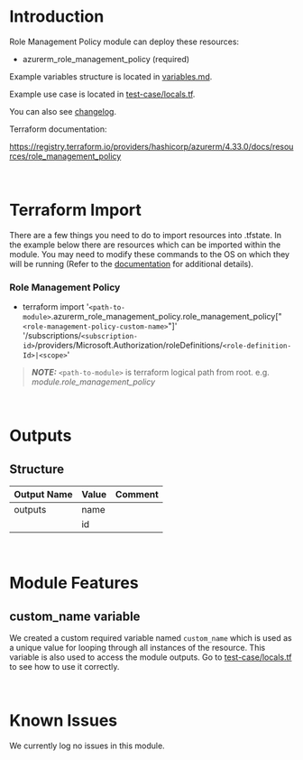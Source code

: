 # Introduction
Role Management Policy module can deploy these resources:
* azurerm_role_management_policy (required)

Example variables structure is located in [variables.md](variables.md).

Example use case is located in [test-case/locals.tf](test-case/locals.tf).

You can also see [changelog](CHANGELOG.md).

Terraform documentation:

https://registry.terraform.io/providers/hashicorp/azurerm/4.33.0/docs/resources/role_management_policy

&nbsp;

# Terraform Import
There are a few things you need to do to import resources into .tfstate. In the example below there are resources which can be imported within the module. You may need to modify these commands to the OS on which they will be running (Refer to the [documentation](https://developer.hashicorp.com/terraform/cli/commands/import#example-import-into-resource-configured-with-for_each) for additional details).
### Role Management Policy
* terraform import '`<path-to-module>`.azurerm_role_management_policy.role_management_policy["`<role-management-policy-custom-name>`"]' '/subscriptions/`<subscription-id>`/providers/Microsoft.Authorization/roleDefinitions/`<role-definition-Id>|<scope>`'

 > **_NOTE:_** `<path-to-module>` is terraform logical path from root. e.g. _module.role\_management\_policy_

&nbsp;

# Outputs
## Structure

| Output Name | Value | Comment |
| ----------- | ----- | ------- |
| outputs     | name  |         |
|             | id    |         |

&nbsp;

# Module Features
## custom_name variable
We created a custom required variable named `custom_name` which is used as a unique value for looping through all instances of the resource. This variable is also used to access the module outputs. Go to [test-case/locals.tf](test-case/locals.tf) to see how to use it correctly.

&nbsp;

# Known Issues
We currently log no issues in this module.
